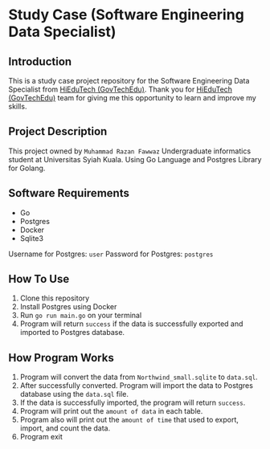 # Study Case (Software Engineering Data Specialist)

## Introduction
This is a study case project repository for the Software Engineering Data Specialist from [HiEduTech (GovTechEdu)](https://hiedutech.softr.app/). Thank you for [HiEduTech (GovTechEdu)](https://hiedutech.softr.app/) team for giving me this opportunity to learn and improve my skills. 

## Project Description
This project owned by `Muhammad Razan Fawwaz` Undergraduate informatics student at Universitas Syiah Kuala. Using Go Language and Postgres Library for Golang.

## Software Requirements
- Go 
- Postgres 
- Docker 
- Sqlite3 

Username for Postgres: `user`
Password for Postgres: `postgres`

## How To Use
1. Clone this repository
2. Install Postgres using Docker
3. Run `go run main.go` on your terminal
4. Program will return `success` if the data is successfully exported and imported to Postgres database.

## How Program Works
1. Program will convert the data from `Northwind_small.sqlite` to `data.sql`.
2. After successfully converted. Program will import the data to Postgres database using the `data.sql` file.
3. If the data is successfully imported, the program will return `success`.
4. Program will print out the `amount of data` in each table.
5. Program also will print out the `amount of time` that used to export, import, and count the data.
6. Program exit

